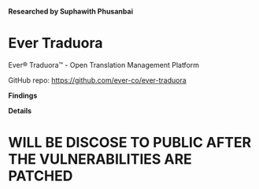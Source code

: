 **Researched by Suphawith Phusanbai**

<h1>Ever Traduora</h1>

Ever® Traduora™ - Open Translation Management Platform

GitHub repo: https://github.com/ever-co/ever-traduora

**Findings**

<REDACTED>

**Details**

<REDACTED>


<h1>WILL BE DISCOSE TO PUBLIC AFTER THE VULNERABILITIES ARE PATCHED</h1>
